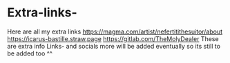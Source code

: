 # Extra-links-
Here are all my extra links 
https://magma.com/artist/nefertitithesuitor/about
https://icarus-bastille.straw.page
https://gitlab.com/TheMolyDealer 
These are extra info Links- and socials more will be added eventually so its still to be added too ^^
